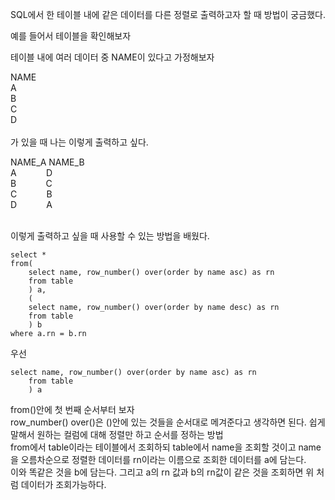 SQL에서 한 테이블 내에 같은 데이터를 다른 정렬로 출력하고자 할 때 방법이 궁금했다.<br>

예를 들어서 테이블을 확인해보자 <br>

테이블 내에 여러 데이터 중 NAME이 있다고 가정해보자<br>

NAME<br>
A<br>
B<br>
C<br>
D<br>
<br>
가 있을 때 나는 이렇게 출력하고 싶다.<br>

NAME_A  NAME_B<br>
A&nbsp;&nbsp;&nbsp;&nbsp;&nbsp;&nbsp;&nbsp;&nbsp;&nbsp;&nbsp;&nbsp;  D<br>
B&nbsp;&nbsp;&nbsp;&nbsp;&nbsp;&nbsp;&nbsp;&nbsp;&nbsp;&nbsp;&nbsp;  C<br>
C&nbsp;&nbsp;&nbsp;&nbsp;&nbsp;&nbsp;&nbsp;&nbsp;&nbsp;&nbsp;&nbsp;  B<br>
D&nbsp;&nbsp;&nbsp;&nbsp;&nbsp;&nbsp;&nbsp;&nbsp;&nbsp;&nbsp;&nbsp;  A<br>
<br>

이렇게 출력하고 싶을 때 사용할 수 있는 방법을 배웠다.<br>
```
select *
from(
    select name, row_number() over(order by name asc) as rn
    from table
    ) a,
    (
    select name, row_number() over(order by name desc) as rn
    from table
    ) b
where a.rn = b.rn
```
우선
```
select name, row_number() over(order by name asc) as rn
    from table
    ) a
```
from()안에 첫 번째 순서부터 보자<br>
row_number() over()은 ()안에 있는 것들을 순서대로 메겨준다고 생각하면 된다. 쉽게 말해서 원하는 컬럼에 대해 정렬만 하고 순서를 정하는 방법 <br>
from에서 table이라는 테이블에서 조회하되 table에서 name을 조회할 것이고 name을 오름차순으로 정렬한 데이터를 rn이라는 이름으로 조회한 데이터를 a에 담는다.<br>
이와 똑같은 것을 b에 담는다. 그리고 a의 rn 값과 b의 rn값이 같은 것을 조회하면 위 처럼 데이터가 조회가능하다.
